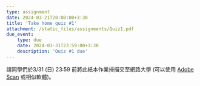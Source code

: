 ```yaml
---
type: assignment
date: 2024-03-21T20:00:00+3:30
title: 'Take home quiz #1'
attachment: /static_files/assignments/Quiz1.pdf
due_event: 
    type: due
    date: 2024-03-31T23:59:00+3:30
    description: 'Quiz #1 due'
---
```


請同學們於3/31 (日) 23:59 前將此紙本作業掃描交至網路大學 (可以使用 [Adobe Scan](https://play.google.com/store/apps/details?id=com.adobe.scan.android&hl=zh_TW&gl=US&pli=1) 或相似軟體)。

